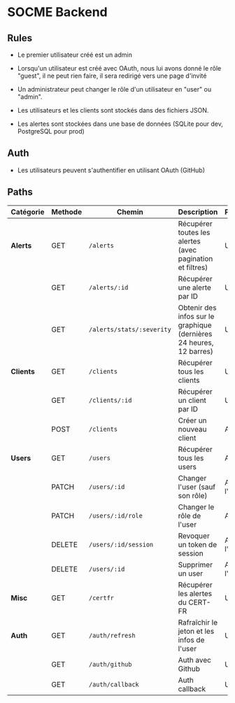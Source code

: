 # SOCME Backend

## Rules

- Le premier utilisateur créé est un admin
- Lorsqu'un utilisateur est créé avec OAuth, nous lui avons donné le rôle "guest", il ne peut rien faire, il sera redirigé vers une page d'invité
- Un administrateur peut changer le rôle d'un utilisateur en "user" ou "admin".

- Les utilisateurs et les clients sont stockés dans des fichiers JSON.
- Les alertes sont stockées dans une base de données (SQLite pour dev, PostgreSQL pour prod)

## Auth

- Les utilisateurs peuvent s'authentifier en utilisant OAuth (GitHub)

## Paths

| **Catégorie**  | **Methode** | **Chemin**                          | **Description**                                      | **Permissions** |
|--------------|----------|--------------------------------|--------------------------------------------------|----------------|
| **Alerts**   | GET      | `/alerts`                     | Récupérer toutes les alertes (avec pagination et filtres) | User |
|              | GET      | `/alerts/:id`                 | Récupérer une alerte par ID                         | User |
|              | GET      | `/alerts/stats/:severity`     | Obtenir des infos sur le graphique (dernières 24 heures, 12 barres)   | User |
| **Clients**  | GET      | `/clients`                    | Récupérer tous les clients                                | User |
|              | GET      | `/clients/:id`                | Récupérer un client par ID                           | User |
|              | POST     | `/clients`                    | Créer un nouveau client                           | Admin |
| **Users**    | GET      | `/users`                      | Récupérer tous les users                                 | Admin |
|              | PATCH    | `/users/:id`             | Changer l'user (sauf son rôle)                              | Admin ou l'user |
|              | PATCH    | `/users/:id/role`             | Changer le rôle de l'user                              | Admin |
|              | DELETE   | `/users/:id/session`          | Revoquer un token de session                    | Admin ou l'user |
|              | DELETE   | `/users/:id`                  | Supprimer un user                                 | Admin ou l'user |
| **Misc**     | GET      | `/certfr`                     | Récupérer les alertes du CERT-FR                        | User |
| **Auth**     | GET      | `/auth/refresh`               | Rafraîchir le jeton et les infos de l'user                     | User |
| | GET      | `/auth/github`               | Auth avec Github | User |
| | GET      | `/auth/callback`               | Auth callback | User |
